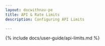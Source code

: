 ```yaml
---
layout: docwithnav-pe
title: API & Rate Limits
description: Configuring API Limits

---
```


{% include docs/user-guide/api-limits.md %}